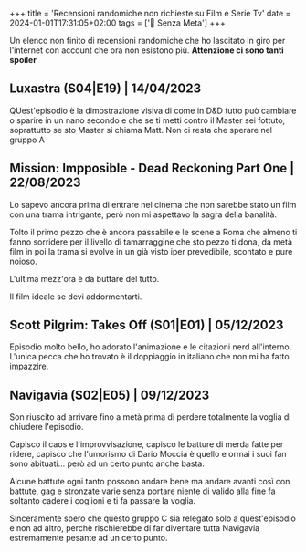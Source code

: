 +++
title = 'Recensioni randomiche non richieste su Film e Serie Tv'
date = 2024-01-01T17:31:05+02:00
tags = ['📔 Senza Meta']
+++

Un elenco non finito di recensioni randomiche che ho lascitato in giro per l'internet con account che ora non esistono più. **Attenzione ci sono tanti spoiler**

## Luxastra (S04|E19) | 14/04/2023

QUest'episodio è la dimostrazione visiva di come in D&D tutto può cambiare o sparire in un nano secondo e che se ti metti contro il Master sei fottuto, soprattutto se sto Master si chiama Matt. Non ci resta che sperare nel gruppo A


## Mission: Impposible - Dead Reckoning Part One | 22/08/2023

Lo sapevo ancora prima di entrare nel cinema che non sarebbe stato un film con una trama intrigante, però non mi aspettavo la sagra della banalità.

Tolto il primo pezzo che è ancora passabile e le scene a Roma che almeno ti fanno sorridere per il livello di tamarraggine che sto pezzo ti dona, da metà film in poi la trama si evolve in un già visto iper prevedibile, scontato e pure noioso.

L'ultima mezz'ora è da buttare del tutto.

Il film ideale se devi addormentarti.

## Scott Pilgrim: Takes Off (S01|E01) | 05/12/2023

Episodio molto bello, ho adorato l'animazione e le citazioni nerd all'interno. L'unica pecca che ho trovato è il doppiaggio in italiano che non mi ha fatto impazzire.

## Navigavia (S02|E05) | 09/12/2023

Son riuscito ad arrivare fino a metà prima di perdere totalmente la voglia di chiudere l'episodio.

Capisco il caos e l'improvvisazione, capisco le batture di merda fatte per ridere, capisco che l'umorismo di Dario Moccia è quello e ormai i suoi fan sono abituati... però ad un certo punto anche basta.

Alcune battute ogni tanto possono andare bene ma andare avanti così con battute, gag e stronzate varie senza portare niente di valido alla fine fa soltanto cadere i coglioni e ti fa passare la voglia.

Sinceramente spero che questo gruppo C sia relegato solo a quest'episodio e non ad altro, perchè rischierebbe di far diventare tutta Navigavia estremamente pesante ad un certo punto.<br /><br />